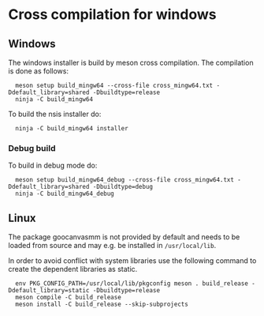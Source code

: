 # Cross compilation for windows

## Windows

The windows installer is build by meson cross compilation. The compilation is done as follows:

      meson setup build_mingw64 --cross-file cross_mingw64.txt -Ddefault_library=shared -Dbuildtype=release
      ninja -C build_mingw64

To build the nsis installer do:

      ninja -C build_mingw64 installer
      
### Debug build

To build in debug mode do:

      meson setup build_mingw64_debug --cross-file cross_mingw64.txt -Ddefault_library=shared -Dbuildtype=debug
      ninja -C build_mingw64_debug

## Linux

The package goocanvasmm is not provided by default and needs to be loaded from source and may e.g. be installed in `/usr/local/lib`.

In order to avoid conflict with system libraries use the following command to create the dependent libraries as static.

      env PKG_CONFIG_PATH=/usr/local/lib/pkgconfig meson . build_release -Ddefault_library=static -Dbuildtype=release
      meson compile -C build_release
      meson install -C build_release --skip-subprojects
